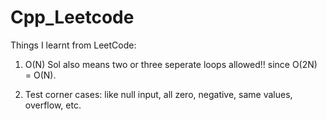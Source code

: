 # Cpp_Leetcode

Things I learnt from LeetCode:

1) O(N) Sol also means two or three seperate loops allowed!! since O(2N) = O(N).

2) Test corner cases: like null input, all zero, negative, same values, overflow, etc.


